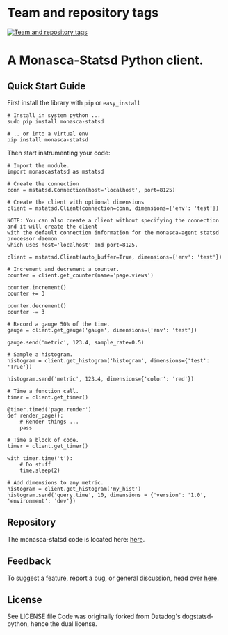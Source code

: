 Team and repository tags
========================

[![Team and repository tags](http://governance.openstack.org/badges/monasca-statsd.svg)](http://governance.openstack.org/reference/tags/index.html)

<!-- Change things from this point on -->

A Monasca-Statsd Python client.
================

Quick Start Guide
-----------------

First install the library with `pip` or `easy_install`

    # Install in system python ...
    sudo pip install monasca-statsd

    # .. or into a virtual env
    pip install monasca-statsd

Then start instrumenting your code:

```
# Import the module.
import monascastatsd as mstatsd

# Create the connection
conn = mstatsd.Connection(host='localhost', port=8125)

# Create the client with optional dimensions
client = mstatsd.Client(connection=conn, dimensions={'env': 'test'})

NOTE: You can also create a client without specifying the connection and it will create the client 
with the default connection information for the monasca-agent statsd processor daemon 
which uses host='localhost' and port=8125.

client = mstatsd.Client(auto_buffer=True, dimensions={'env': 'test'})

# Increment and decrement a counter.
counter = client.get_counter(name='page.views')

counter.increment()
counter += 3

counter.decrement()
counter -= 3

# Record a gauge 50% of the time.
gauge = client.get_gauge('gauge', dimensions={'env': 'test'})

gauge.send('metric', 123.4, sample_rate=0.5)

# Sample a histogram.
histogram = client.get_histogram('histogram', dimensions={'test': 'True'})

histogram.send('metric', 123.4, dimensions={'color': 'red'})

# Time a function call.
timer = client.get_timer()

@timer.timed('page.render')
def render_page():
    # Render things ...
    pass

# Time a block of code.
timer = client.get_timer()

with timer.time('t'):
    # Do stuff
    time.sleep(2)

# Add dimensions to any metric.
histogram = client.get_histogram('my_hist')
histogram.send('query.time', 10, dimensions = {'version': '1.0', 'environment': 'dev'})
```

Repository
-------------

The monasca-statsd code is located here:
[here](https://github.com/stackforge/monasca-statsd).

Feedback
--------

To suggest a feature, report a bug, or general discussion, head over
[here](https://bugs.launchpad.net/monasca).


License
-------

See LICENSE file
Code was originally forked from Datadog's dogstatsd-python, hence the dual license.

